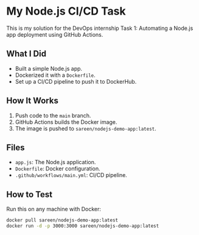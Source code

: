 # My Node.js CI/CD Task

This is my solution for the DevOps internship Task 1: Automating a Node.js app deployment using GitHub Actions.

## What I Did
- Built a simple Node.js app.
- Dockerized it with a `Dockerfile`.
- Set up a CI/CD pipeline to push it to DockerHub.

## How It Works
1. Push code to the `main` branch.
2. GitHub Actions builds the Docker image.
3. The image is pushed to `sareen/nodejs-demo-app:latest`.

## Files
- `app.js`: The Node.js application.
- `Dockerfile`: Docker configuration.
- `.github/workflows/main.yml`: CI/CD pipeline.

## How to Test
Run this on any machine with Docker:
```bash
docker pull sareen/nodejs-demo-app:latest
docker run -d -p 3000:3000 sareen/nodejs-demo-app:latest
